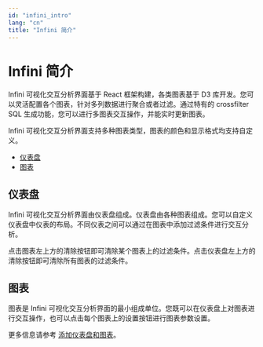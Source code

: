 ```yaml
---
id: "infini_intro"
lang: "cn"
title: "Infini 简介"
---
```

# Infini 简介

Infini 可视化交互分析界面基于 React 框架构建，各类图表基于 D3 库开发。您可以灵活配置各个图表，针对多列数据进行聚合或者过滤。通过特有的 crossfilter SQL 生成功能，您可以进行多图表交互操作，并能实时更新图表。

Infini 可视化交互分析界面支持多种图表类型，图表的颜色和显示格式均支持自定义。

<!-- TOC -->

- [仪表盘](#仪表盘)
- [图表](#图表)

<!-- /TOC -->

## 仪表盘

Infini 可视化交互分析界面由仪表盘组成。仪表盘由各种图表组成。您可以自定义仪表盘中仪表的布局。不同仪表之间可以通过在图表中添加过滤条件进行交互分析。

点击图表左上方的清除按钮即可清除某个图表上的过滤条件。点击仪表盘左上方的清除按钮即可清除所有图表的过滤条件。


## 图表

图表是 Infini 可视化交互分析界面的最小组成单位。您既可以在仪表盘上对图表进行交互操作，也可以点击每个图表上的设置按钮进行图表参数设置。

更多信息请参考 [添加仪表盘和图表](./add_dashboard)。